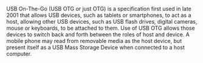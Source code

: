 USB On-The-Go (USB OTG or just OTG) is a specification first used in late 2001 that allows USB devices, such as tablets or smartphones, to act as a host, allowing other USB devices, such as USB flash drives, digital cameras, mouse or keyboards, to be attached to them. Use of USB OTG allows those devices to switch back and forth between the roles of host and device. A mobile phone may read from removable media as the host device, but present itself as a USB Mass Storage Device when connected to a host computer.


